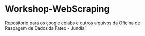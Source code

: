 # Workshop-WebScraping

Repositorio para os google colabs e outros arquivos da Oficina de Raspagem de Dados da Fatec - Jundiaí
